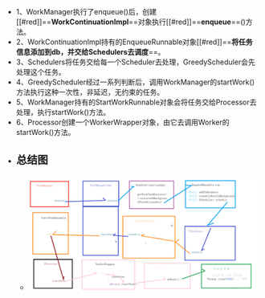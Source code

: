 - 1、WorkManager执行了enqueue()后，创建[[#red]]==**WorkContinuationImpl**==对象执行[[#red]]==**enqueue**==()方法。
- 2、WorkContinuationImpl持有的EnqueueRunnable对象[[#red]]==**将任务信息添加到db，并交给Schedulers去调度**==。
- 3、Schedulers将任务交给每一个Scheduler去处理，GreedyScheduler会先处理这个任务。
- 4、GreedyScheduler经过一系列判断后，调用WorkManager的startWork()方法执行这种一次性，非延迟，无约束的任务。
- 5、WorkManager持有的StartWorkRunnable对象会将任务交给Processor去处理，执行startWork()方法。
- 6、Processor创建一个WorkerWrapper对象，由它去调用Worker的startWork()方法。
- ## 总结图
	- ![image.png](../assets/image_1691833959102_0.png)